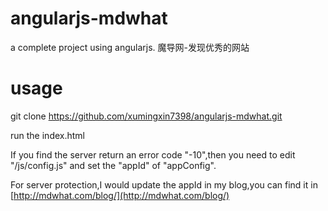 # angularjs-mdwhat

a complete project using angularjs. 魔导网-发现优秀的网站

# usage

git clone https://github.com/xumingxin7398/angularjs-mdwhat.git

run the index.html

If you find the server return an error code "-10",then you need to edit "/js/config.js" and set the "appId" of "appConfig".

For server protection,I would update the appId in my blog,you can find it in [http://mdwhat.com/blog/](http://mdwhat.com/blog/)
